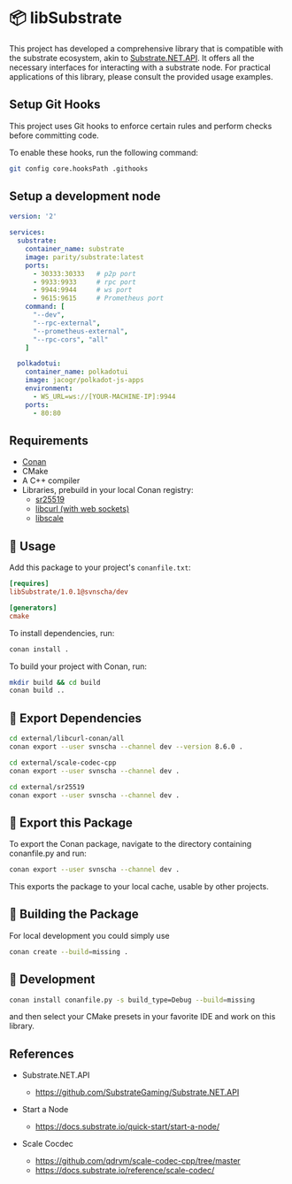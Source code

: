 # 📦 libSubstrate

This project has developed a comprehensive library that is compatible with the substrate ecosystem, akin to [Substrate.NET.API](https://github.com/SubstrateGaming/Substrate.NET.API). It offers all the necessary interfaces for interacting with a substrate node. For practical applications of this library, please consult the provided usage examples.

## Setup Git Hooks

This project uses Git hooks to enforce certain rules and perform checks before committing code.

To enable these hooks, run the following command:

```bash
git config core.hooksPath .githooks
```

## Setup a development node

```yaml
version: '2'

services:
  substrate:
    container_name: substrate
    image: parity/substrate:latest
    ports:
      - 30333:30333   # p2p port
      - 9933:9933     # rpc port
      - 9944:9944     # ws port
      - 9615:9615     # Prometheus port
    command: [
      "--dev",
      "--rpc-external",
      "--prometheus-external",
      "--rpc-cors", "all"
    ]

  polkadotui:
    container_name: polkadotui
    image: jacogr/polkadot-js-apps
    environment:
      - WS_URL=ws://[YOUR-MACHINE-IP]:9944
    ports:
      - 80:80
```

## Requirements

- [Conan](https://conan.io/)
- CMake
- A C++ compiler
- Libraries, prebuild in your local Conan registry:
  - [sr25519](https://github.com/svnscha/sr25519)
  - [libcurl (with web sockets)](https://github.com/svnscha/libcurl-conan)
  - [libscale](https://github.com/svnscha/scale-codec-cpp)

## 🚀 Usage

Add this package to your project's `conanfile.txt`:

```ini
[requires]
libSubstrate/1.0.1@svnscha/dev

[generators]
cmake
```

To install dependencies, run:

```sh
conan install .
```

To build your project with Conan, run:

```sh
mkdir build && cd build
conan build ..
```

## 🧪 Export Dependencies

```sh
cd external/libcurl-conan/all
conan export --user svnscha --channel dev --version 8.6.0 .

cd external/scale-codec-cpp
conan export --user svnscha --channel dev .

cd external/sr25519
conan export --user svnscha --channel dev .
```

## 🧪 Export this Package

To export the Conan package, navigate to the directory containing conanfile.py and run:

```sh
conan export --user svnscha --channel dev .
```

This exports the package to your local cache, usable by other projects.

## 🧪 Building the Package

For local development you could simply use

```sh
conan create --build=missing .
```

## 🧪 Development

```sh
conan install conanfile.py -s build_type=Debug --build=missing
```

and then select your CMake presets in your favorite IDE and work on this library.

## References

- Substrate.NET.API
  - https://github.com/SubstrateGaming/Substrate.NET.API

- Start a Node
  - https://docs.substrate.io/quick-start/start-a-node/

- Scale Cocdec
  - https://github.com/qdrvm/scale-codec-cpp/tree/master
  - https://docs.substrate.io/reference/scale-codec/

